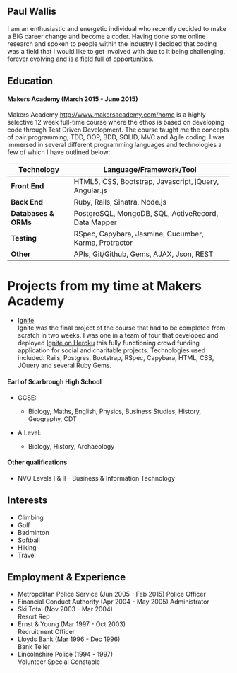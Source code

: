 ## Paul Wallis

I am an enthusiastic and energetic individual who recently decided to make a BIG career change and become a coder.
Having done some online research and spoken to people within the industry I decided that coding was a field that I would like to get involved with due to it being challenging, forever evolving and is a field full of opportunities.

## Education

#### Makers Academy (March 2015 - June 2015)
Makers Academy http://www.makersacademy.com/home is a highly selective 12 week full-time course where the ethos is based on developing code through Test Driven Development.  The course taught me the concepts of pair programming, TDD, OOP, BDD, SOLID, MVC and Agile coding. I was immersed in several different programming languages and technologies a few of which I have outlined below:

Technology | Language/Framework/Tool
-----------|------------------------
**Front End** | HTML5, CSS, Bootstrap, Javascript, jQuery, Angular.js
**Back End** | Ruby, Rails, Sinatra, Node.js
**Databases & ORMs** | PostgreSQL, MongoDB, SQL, ActiveRecord, Data Mapper
**Testing** | RSpec, Capybara, Jasmine, Cucumber, Karma, Protractor
**Other** | APIs, Git/Github, Gems, AJAX, Json, REST

# Projects from my time at Makers Academy

- [Ignite](https://github.com/PaulWallis42/final_project_2)  
  Ignite was the final project of the course that had to be completed from scratch in two weeks.  I was one in a team of four that developed and deployed [Ignite on Heroku](https://igniteit.herokuapp.com) this fully functioning crowd funding application for social and charitable projects.  Technologies used included: Rails, Postgres, Bootstrap, RSpec, Capybara, HTML, CSS, JQuery and several Ruby Gems. 

#### Earl of Scarbrough High School

- GCSE:
    - Biology, Maths, English, Physics, Business Studies, History, Geography, CDT

- A Level:
    - Biology, History, Archaeology

#### Other qualifications

- NVQ Levels I & II - Business & Information Technology

## Interests

- Climbing
- Golf
- Badminton
- Softball
- Hiking
- Travel

## Employment & Experience

- Metropolitan Police Service (Jun 2005 - Feb 2015) 
 Police Officer
- Financial Conduct Authority (Apr 2004 - May 2005) 
 Administrator
- Ski Total (Nov 2003 - Mar 2004)                   
 Resort Rep
- Ernst & Young (Mar 1997 - Oct 2003)               
 Recruitment Officer
- Lloyds Bank (Mar 1996 - Dec 1996)                 
 Bank Teller
- Lincolnshire Police (1994 - 1997)                 
 Volunteer Special Constable



